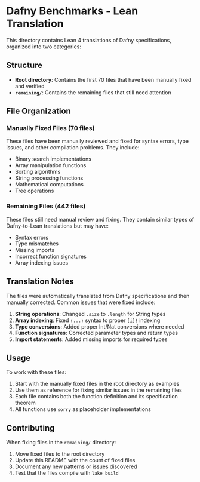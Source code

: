 # Dafny Benchmarks - Lean Translation

This directory contains Lean 4 translations of Dafny specifications, organized into two categories:

## Structure

- **Root directory**: Contains the first 70 files that have been manually fixed and verified
- **`remaining/`**: Contains the remaining files that still need attention

## File Organization

### Manually Fixed Files (70 files)
These files have been manually reviewed and fixed for syntax errors, type issues, and other compilation problems. They include:

- Binary search implementations
- Array manipulation functions
- Sorting algorithms
- String processing functions
- Mathematical computations
- Tree operations

### Remaining Files (442 files)
These files still need manual review and fixing. They contain similar types of Dafny-to-Lean translations but may have:

- Syntax errors
- Type mismatches
- Missing imports
- Incorrect function signatures
- Array indexing issues

## Translation Notes

The files were automatically translated from Dafny specifications and then manually corrected. Common issues that were fixed include:

1. **String operations**: Changed `.size` to `.length` for String types
2. **Array indexing**: Fixed `⟨...⟩` syntax to proper `[i]!` indexing
3. **Type conversions**: Added proper Int/Nat conversions where needed
4. **Function signatures**: Corrected parameter types and return types
5. **Import statements**: Added missing imports for required types

## Usage

To work with these files:

1. Start with the manually fixed files in the root directory as examples
2. Use them as reference for fixing similar issues in the remaining files
3. Each file contains both the function definition and its specification theorem
4. All functions use `sorry` as placeholder implementations

## Contributing

When fixing files in the `remaining/` directory:

1. Move fixed files to the root directory
2. Update this README with the count of fixed files
3. Document any new patterns or issues discovered
4. Test that the files compile with `lake build`





